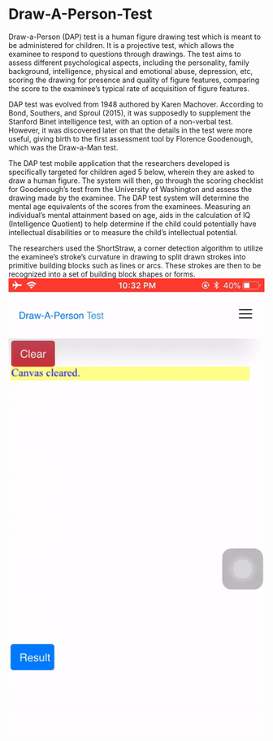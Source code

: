 # Draw-A-Person-Test
 Draw-a-Person (DAP) test is a human figure drawing test which is meant to be administered for children. It is a projective test, which allows the examinee to respond to questions through drawings. The test aims to assess different psychological aspects, including the personality, family background, intelligence, physical and emotional abuse, depression, etc, scoring the drawing for presence and quality of figure features, comparing the score to the examinee’s typical rate of acquisition of figure features. 
 
 DAP test was evolved from 1948 authored by Karen Machover. According to Bond, Southers, and Sproul (2015), it was supposedly to supplement the Stanford Binet intelligence test, with an option of a non-verbal test. However, it was discovered later on that the details in the test were more useful, giving birth to the first assessment tool by Florence Goodenough, which was the Draw-a-Man test. 
 
 The DAP test mobile application that the researchers developed is specifically targeted for children aged 5 below, wherein they are asked to draw a human figure. The system will then, go through the scoring checklist for Goodenough’s test from the University of Washington and assess the drawing made by the examinee. The DAP test system will determine the mental age equivalents of the scores from the examinees. Measuring an individual’s mental attainment based on age, aids in the calculation of IQ (Intelligence Quotient) to help determine if the child could potentially have intellectual disabilities or to measure the child’s intellectual potential. 
 
 The researchers used the ShortStraw, a corner detection algorithm to utilize the examinee’s stroke’s curvature in drawing to split drawn strokes into primitive building blocks such as lines or arcs. These strokes are then to be recognized into a set of building block shapes or forms.<br>
![](app.gif)

